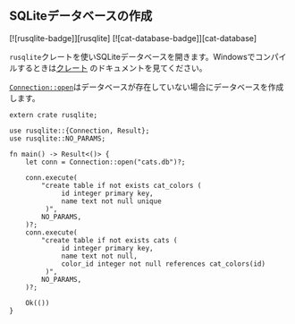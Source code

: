 ## SQLiteデータベースの作成

[![rusqlite-badge]][rusqlite] [![cat-database-badge]][cat-database]

`rusqlite`クレートを使いSQLiteデータベースを開きます。Windowsでコンパイルするときは[クレート][documentation] のドキュメントを見てください。

[`Connection::open`]はデータベースが存在していない場合にデータベースを作成します。

```rust,no_run
extern crate rusqlite;

use rusqlite::{Connection, Result};
use rusqlite::NO_PARAMS;

fn main() -> Result<()> {
    let conn = Connection::open("cats.db")?;

    conn.execute(
        "create table if not exists cat_colors (
             id integer primary key,
             name text not null unique
         )",
        NO_PARAMS,
    )?;
    conn.execute(
        "create table if not exists cats (
             id integer primary key,
             name text not null,
             color_id integer not null references cat_colors(id)
         )",
        NO_PARAMS,
    )?;

    Ok(())
}
```

[`Connection::open`]: https://docs.rs/rusqlite/*/rusqlite/struct.Connection.html#method.open

[documentation]: https://github.com/jgallagher/rusqlite#user-content-notes-on-building-rusqlite-and-libsqlite3-sys
